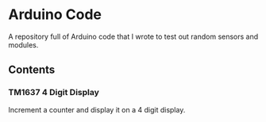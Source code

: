 # Arduino Code

A repository full of Arduino code that I wrote to test out random sensors and modules.

## Contents

### TM1637 4 Digit Display

Increment a counter and display it on a 4 digit display.
